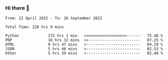 ### Hi there 👋

<!--START_SECTION:waka-->

```text
From: 22 April 2022 - To: 26 September 2022

Total Time: 228 hrs 9 mins

Python             172 hrs 1 min   >>>>>>>>>>>>>>>>>>>------   75.40 %
PHP                16 hrs 32 mins  >>-----------------------   07.25 %
HTML               9 hrs 47 mins   >------------------------   04.29 %
JSON               5 hrs 46 mins   >------------------------   02.53 %
Other              5 hrs 39 mins   >------------------------   02.48 %
```

<!--END_SECTION:waka-->

<!--
**umarfarouk98/umarfarouk98** is a ✨ _special_ ✨ repository because its `README.md` (this file) appears on your GitHub profile.

Here are some ideas to get you started:

- 🔭 I’m currently working on ...
- 🌱 I’m currently learning ...
- 👯 I’m looking to collaborate on ...
- 🤔 I’m looking for help with ...
- 💬 Ask me about ...
- 📫 How to reach me: ...
- 😄 Pronouns: ...
- ⚡ Fun fact: ...
-->
